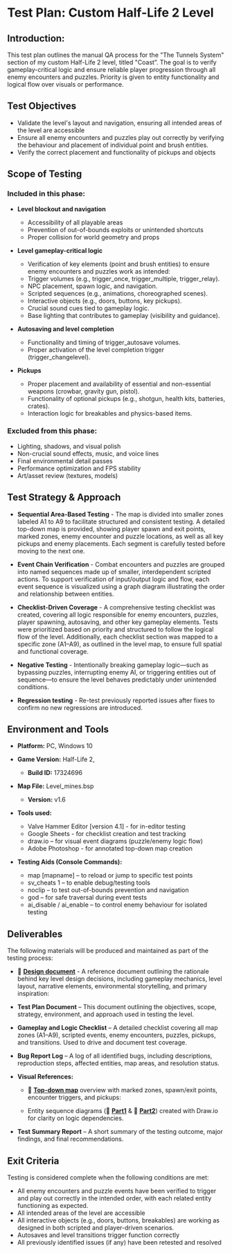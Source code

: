 # Test Plan: Custom Half-Life 2 Level

## Introduction:
This test plan outlines the manual QA process for the "The Tunnels System" section of my custom Half-Life 2 level, titled "Coast”. The goal is to verify gameplay-critical logic and ensure reliable player progression through all enemy encounters and puzzles. Priority is given to entity functionality and logical flow over visuals or performance.


## Test Objectives

* Validate the level's layout and navigation, ensuring all intended areas of the level are accessible 
* Ensure all enemy encounters and puzzles play out correctly by verifying the behaviour and placement of individual point and brush entities.
* Verify the correct placement and functionality of pickups and objects

## Scope of Testing

### Included in this phase:
* **Level blockout and navigation**
   * Accessibility of all playable areas
   * Prevention of out-of-bounds exploits or unintended shortcuts
   * Proper collision for world geometry and props
* **Level gameplay-critical logic**
   * Verification of key elements (point and brush entities) to ensure enemy encounters and puzzles work as intended:
   * Trigger volumes (e.g., trigger_once, trigger_multiple, trigger_relay).
   * NPC placement, spawn logic, and navigation.
   * Scripted sequences (e.g., animations, choreographed scenes).
   * Interactive objects (e.g., doors, buttons, key pickups).
   * Crucial sound cues tied to gameplay logic.
   * Base lighting that contributes to gameplay (visibility and guidance).


* **Autosaving and level completion**
   * Functionality and timing of trigger_autosave volumes.
   * Proper activation of the level completion trigger (trigger_changelevel).
* **Pickups**
   * Proper placement and availability of essential and non-essential weapons (crowbar, gravity gun, pistol).
   * Functionality of optional pickups (e.g., shotgun, health kits, batteries, crates).
   * Interaction logic for breakables and physics-based items.


### Excluded from this phase:
* Lighting, shadows, and visual polish
* Non-crucial sound effects, music, and voice lines
* Final environmental detail passes
* Performance optimization and FPS stability
* Art/asset review (textures, models)


## Test Strategy & Approach

* **Sequential Area-Based Testing** - The map is divided into smaller zones labeled A1 to A9 to facilitate structured and consistent testing. A detailed top-down map is provided, showing player spawn and exit points, marked zones, enemy encounter and puzzle locations, as well as all key pickups and enemy placements. Each segment is carefully tested before moving to the next one.


* **Event Chain Verification** - Combat encounters and puzzles are grouped into named sequences made up of smaller, interdependent scripted actions. To support verification of input/output logic and flow, each event sequence is visualized using a graph diagram illustrating the order and relationship between entities.

* **Checklist-Driven Coverage** - A comprehensive testing checklist was created, covering all logic responsible for enemy encounters, puzzles, player spawning, autosaving, and other key gameplay elements. Tests were prioritized based on priority and structured to follow the logical flow of the level. Additionally, each checklist section was mapped to a specific zone (A1–A9), as outlined in the level map, to ensure full spatial and functional coverage.

* **Negative Testing** - Intentionally breaking gameplay logic—such as bypassing puzzles, interrupting enemy AI, or triggering entities out of sequence—to ensure the level behaves predictably under unintended conditions.

* **Regression testing** - Re-test previously reported issues after fixes to confirm no new regressions are introduced.



## Environment and Tools

* **Platform:** PC, Windows 10

* **Game Version:** Half-Life 2, 
  * **Build ID:** 17324696

* **Map File:** Level_mines.bsp
  * **Version:** v1.6

* **Tools used:**

  * Valve Hammer Editor [version 4.1] - for in-editor testing
  * Google Sheets - for checklist creation and test tracking
  * draw.io – for visual event diagrams (puzzle/enemy logic flow)
  * Adobe Photoshop - for annotated top-down map creation



* **Testing Aids (Console Commands):**
 		
  * map [mapname] – to reload or jump to specific test points
  * sv_cheats 1 – to enable debug/testing tools
  * noclip – to test out-of-bounds prevention and navigation
  * god – for safe traversal during event tests
  * ai_disable / ai_enable – to control enemy behaviour for isolated testing




## Deliverables
The following materials will be produced and maintained as part of the testing process:

* 📎 **[Design document](https://www.artstation.com/artwork/g8vPvZ)** - A reference document outlining the rationale behind key level design decisions, including gameplay mechanics, level layout, narrative elements, environmental storytelling, and primary inspiration:
  
* **Test Plan Document** – This document outlining the objectives, scope, strategy, environment, and approach used in testing the level.

* **Gameplay and Logic Checklist** – A detailed checklist covering all map zones (A1–A9), scripted events, enemy encounters, puzzles, pickups, and transitions. Used to drive and document test coverage.

* **Bug Report Log** – A log of all identified bugs, including descriptions, reproduction steps, affected entities, map areas, and resolution status.

* **Visual References:**

  * 📎 **[Top-down map](./images/The_Tunnels_System_Zones_Map.png)** overview with marked zones, spawn/exit points, encounter triggers, and pickups:   

  * Entity sequence diagrams (📎 **[Part1](./images/The_Tunnels_System_Diagram_Part_1.drawio.svg)** & 📎 **[Part2](./images/The_Tunnels_System_Diagram_Part_2.drawio.svg)**) created with Draw.io for clarity on logic dependencies.

* **Test Summary Report** – A short summary of the testing outcome, major findings, and final recommendations.

## Exit Criteria

Testing is considered complete when the following conditions are met:

* All enemy encounters and puzzle events have been verified to trigger and play out correctly in the intended order, with each related entity functioning as expected.
* All intended areas of the level are accessible
* All interactive objects (e.g., doors, buttons, breakables) are working as designed in both scripted and player-driven scenarios.
* Autosaves and level transitions trigger function correctly
* All previously identified issues (if any) have been retested and resolved

